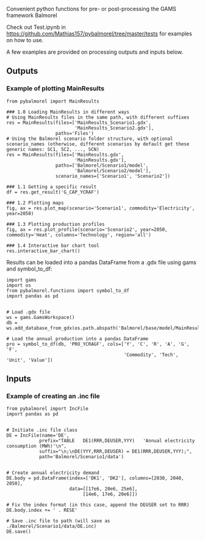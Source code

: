 Convenient python functions for pre- or post-processing the GAMS framework Balmorel 

Check out Test.ipynb in https://github.com/Mathias157/pybalmorel/tree/master/tests for examples on how to use. 

A few examples are provided on processing outputs and inputs below.

## Outputs
### Example of plotting MainResults
```
from pybalmorel import MainResults

### 1.0 Loading MainResults in different ways
# Using MainResults files in the same path, with different suffixes
res = MainResults(files=['MainResults_Scenario1.gdx', 
                         'MainResults_Scenario2.gdx'], 
                  paths='Files')
# Using the Balmorel scenario folder structure, with optional scenario_names (otherwise, different scenarios by default get these generic names: SC1, SC2, ..., SCN)
res = MainResults(files=['MainResults.gdx', 
                         'MainResults.gdx'], 
                  paths=['Balmorel/Scenario1/model',
                         'Balmorel/Scenario2/model'],
                  scenario_names=['Scenario1', 'Scenario2'])

### 1.1 Getting a specific result
df = res.get_result('G_CAP_YCRAF')

### 1.2 Plotting maps
fig, ax = res.plot_map(scenario='Scenario1', commodity='Electricity', year=2050)

### 1.3 Plotting production profiles
fig, ax = res.plot_profile(scenario='Scenario2', year=2050, commodity='Heat', columns='Technology', region='all')

### 1.4 Interactive bar chart tool
res.interactive_bar_chart()
```

Results can be loaded into a pandas DataFrame from a .gdx file using gams and symbol_to_df:
```
import gams
import os
from pybalmorel.functions import symbol_to_df
import pandas as pd


# Load .gdx file
ws = gams.GamsWorkspace()
db = ws.add_database_from_gdx(os.path.abspath('Balmorel/base/model/MainResults_Scenario1.gdx'))

# Load the annual production into a pandas DataFrame
pro = symbol_to_df(db, 'PRO_YCRAGF', cols=['Y', 'C', 'R', 'A', 'G', 'F', 
                                           'Commodity', 'Tech', 'Unit', 'Value'])
```


## Inputs
### Example of creating an .inc file
```
from pybalmorel import IncFile
import pandas as pd


# Initiate .inc file class
DE = IncFile(name='DE',
            prefix="TABLE   DE1(RRR,DEUSER,YYY)   'Annual electricity consumption (MWh)'\n",
            suffix="\n;\nDE(YYY,RRR,DEUSER) = DE1(RRR,DEUSER,YYY);",
            path='Balmorel/Scenario1/data')


# Create annual electricity demand 
DE.body = pd.DataFrame(index=['DK1', 'DK2'], columns=[2030, 2040, 2050],
                       data=[[17e6, 20e6, 25e6],
                            [14e6, 17e6, 20e6]])

# Fix the index format (in this case, append the DEUSER set to RRR)
DE.body.index += ' . RESE'

# Save .inc file to path (will save as ./Balmorel/Scenario1/data/DE.inc)
DE.save()
```
